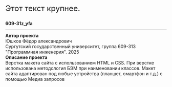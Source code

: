 <head>
    <style>
        .big-text {
            font-size: 24px;
        }
    </style>
</head>
<body>
    <p class="big-text">Этот текст крупнее.</p>
</body>
<b> 609-31z_yfa </b> <br>
<hr style="border: 0; height: 1px; background: #ccc; margin: 10px 0;">
<b> Автор проекта </b> <br>
Юшков Фёдор александрович <br>
Сургутский государственный университет, группа 609-313 "Программная инженерия".
2025 <br>
<b> Описание проекта </b> <br>
Верстка макета сайта с использованием HTML и CSS. При верстке использована методология БЭМ при наименовании классов. Макет сайта адаптирован под любые устройства (планшет, смартфон и т.д.) с помощью
Медиа запросов
